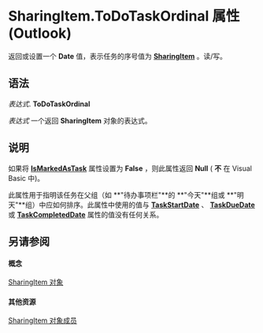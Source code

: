 
# SharingItem.ToDoTaskOrdinal 属性 (Outlook)

返回或设置一个 **Date** 值，表示任务的序号值为 **[SharingItem](63dd3451-44f3-7cc4-c6e2-7dad5835a7d2.md)** 。读/写。


## 语法

 _表达式_. **ToDoTaskOrdinal**

 _表达式_ 一个返回 **SharingItem** 对象的表达式。


## 说明

如果将 **[IsMarkedAsTask](d71f55d2-d613-d922-dead-14d3b6916a2e.md)** 属性设置为 **False** ，则此属性返回 **Null** ( **不** 在 Visual Basic 中)。

此属性用于指明该任务在父组（如 **"待办事项栏"**的 **"今天"**组或 **"明天"**组）中应如何排序。此属性中使用的值与  **[TaskStartDate](93fedab7-999e-4ee0-e65e-57d64ae02167.md)** 、 **[TaskDueDate](baf6c9c8-cdf3-2e8b-71da-10a393421f56.md)** 或 **[TaskCompletedDate](4e255fd1-5a67-da55-e1e0-2ac8a63231ab.md)** 属性的值没有任何关系。


## 另请参阅


#### 概念


[SharingItem 对象](63dd3451-44f3-7cc4-c6e2-7dad5835a7d2.md)
#### 其他资源


[SharingItem 对象成员](719ad60e-2242-2c54-778f-006b61690389.md)